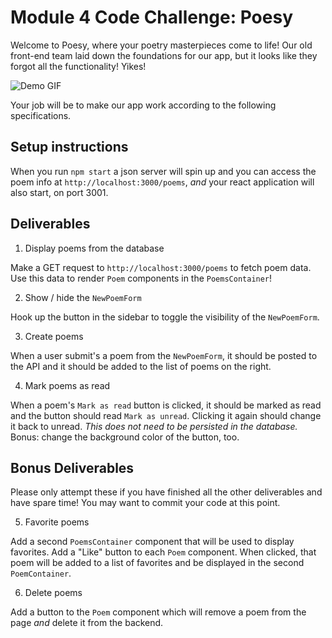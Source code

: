 # Module 4 Code Challenge: Poesy

Welcome to Poesy, where your poetry masterpieces come to life! Our old front-end team laid down the foundations for our app, but it looks like they forgot all the functionality! Yikes!

![Demo GIF](./demo.gif)

Your job will be to make our app work according to the following specifications.

## Setup instructions

When you run `npm start` a json server will spin up and you can access the poem info at `http://localhost:3000/poems`, _and_ your react application will also start, on port 3001.

## Deliverables

1. Display poems from the database

Make a GET request to `http://localhost:3000/poems` to fetch poem data. Use this data to render `Poem` components in the `PoemsContainer`!

2. Show / hide the `NewPoemForm`

Hook up the button in the sidebar to toggle the visibility of the `NewPoemForm`.

3. Create poems

When a user submit's a poem from the `NewPoemForm`, it should be posted to the API and it should be added to the list of poems on the right.

4. Mark poems as read

When a poem's `Mark as read` button is clicked, it should be marked as read and the button should read `Mark as unread`. Clicking it again should change it back to unread. _This does not need to be persisted in the database._ Bonus: change the background color of the button, too.

## Bonus Deliverables

Please only attempt these if you have finished all the other deliverables and have spare time! You may want to commit your code at this point.

5. Favorite poems

Add a second `PoemsContainer` component that will be used to display favorites. Add a "Like" button to each `Poem` component. When clicked, that poem will be added to a list of favorites and be displayed in the second `PoemContainer`.

6. Delete poems

Add a button to the `Poem` component which will remove a poem from the page _and_ delete it from the backend.
